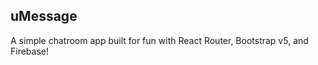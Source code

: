 ## uMessage
A simple chatroom app built for fun with React Router, Bootstrap v5, and Firebase!<br />
